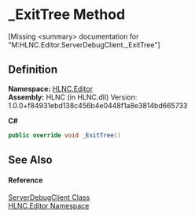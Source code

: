 # _ExitTree Method


\[Missing &lt;summary&gt; documentation for "M:HLNC.Editor.ServerDebugClient._ExitTree"\]



## Definition
**Namespace:** <a href="N_HLNC_Editor">HLNC.Editor</a>  
**Assembly:** HLNC (in HLNC.dll) Version: 1.0.0+f84931ebd138c456b4e0448f1a8e3814bd665733

**C#**
``` C#
public override void _ExitTree()
```



## See Also


#### Reference
<a href="T_HLNC_Editor_ServerDebugClient">ServerDebugClient Class</a>  
<a href="N_HLNC_Editor">HLNC.Editor Namespace</a>  
